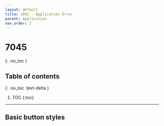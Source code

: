 ```yaml
---
layout: default
title: 1001 - Application Error
parent: Application
nav_order: 2
---
```

# 7045
{: .no_toc }

## Table of contents
{: .no_toc .text-delta }

1. TOC
{:toc}

---
## Basic button styles

